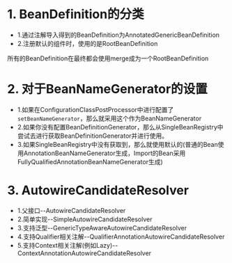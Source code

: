 # 1. BeanDefinition的分类

* 1.通过注解导入得到的BeanDefinition为AnnotatedGenericBeanDefinition
* 2.注册默认的组件时，使用的是RootBeanDefinition

所有的BeanDefinition在最终都会使用merge成为一个RootBeanDefinition

# 2. 对于BeanNameGenerator的设置

* 1.如果在ConfigurationClassPostProcessor中进行配置了`setBeanNameGenerator`，那么就采用这个作为BeanNameGenerator
* 2.如果你没有配置BeanDefinitionGenerator，那么从SingleBeanRegistry中尝试去进行获取BeanDefinitionGenerator并进行使用。
* 3.如果SingleBeanRegistry中没有获取到，那么就使用默认的(普通的Bean使用AnnotationBeanNameGenerator生成，Import的Bean采用FullyQualifiedAnnotationBeanNameGenerator生成)

# 3. AutowireCandidateResolver

* 1.父接口--AutowireCandidateResolver
* 2.简单实现--SimpleAutowireCandidateResolver
* 3.支持泛型--GenericTypeAwareAutowireCandidateResolver
* 4.支持Qualifier相关注解--QualifierAnnotationAutowireCandidateResolver
* 5.支持Context相关注解(例如Lazy)--ContextAnnotationAutowireCandidateResolver